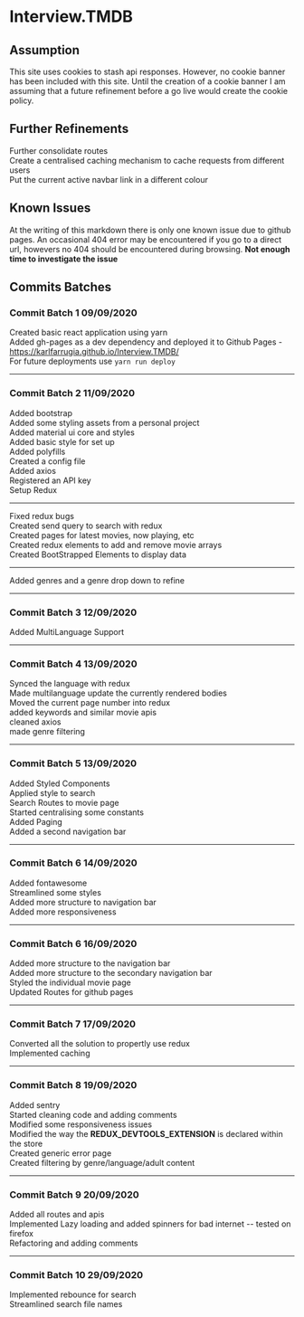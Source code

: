 # Interview.TMDB

## Assumption

This site uses cookies to stash api responses. However, no cookie banner has been included with this site. Until the creation of a cookie banner I am assuming that a future refinement before a go live would create the cookie policy. <br />

## Further Refinements

Further consolidate routes <br />
Create a centralised caching mechanism to cache requests from different users <br />
Put the current active navbar link in a different colour <br />

## Known Issues

At the writing of this markdown there is only one known issue due to github pages. An occasional 404 error may be encountered if you go to a direct url, howevers no 404 should be encountered during browsing. __Not enough time to investigate the issue__ <br />

## Commits Batches 

### Commit Batch 1 09/09/2020 

Created basic react application using yarn <br />
Added gh-pages as a dev dependency and deployed it to Github Pages - https://karlfarrugia.github.io/Interview.TMDB/ <br />
For future deployments use `yarn run deploy` <br />
____

### Commit Batch 2 11/09/2020 

Added bootstrap <br />
Added some styling assets from a personal project <br />
Added material ui core and styles <br />
Added basic style for set up <br />
Added polyfills <br />
Created a config file <br />
Added axios <br />
Registered an API key <br />
Setup Redux <br />
____

Fixed redux bugs <br />
Created send query to search with redux <br />
Created pages for latest movies, now playing, etc <br />
Created redux elements to add and remove movie arrays <br />
Created BootStrapped Elements to display data <br />
____

Added genres and a genre drop down to refine <br />

____

### Commit Batch 3 12/09/2020 

Added MultiLanguage Support <br />
____

### Commit Batch 4 13/09/2020 

Synced the language with redux <br />
Made multilanguage update the currently rendered bodies <br />
Moved the current page number into redux <br />
added keywords and similar movie apis <br />
cleaned axios <br />
made genre filtering <br />
____

### Commit Batch 5 13/09/2020 

Added Styled Components <br />
Applied style to search <br />
Search Routes to movie page <br />
Started centralising some constants <br />
Added Paging <br />
Added a second navigation bar <br />
____

### Commit Batch 6 14/09/2020 

Added fontawesome <br />
Streamlined some styles <br />
Added more structure to navigation bar  <br />
Added more responsiveness <br />
____

### Commit Batch 6 16/09/2020 

Added more structure to the navigation bar <br />
Added more structure to the secondary navigation bar <br />
Styled the individual movie page <br />
Updated Routes for github pages <br />

____

### Commit Batch 7 17/09/2020 

Converted all the solution to propertly use redux <br />
Implemented caching <br />

____

### Commit Batch 8 19/09/2020 

Added sentry <br />
Started cleaning code and adding comments <br />
Modified some responsiveness issues <br />
Modified the way the __REDUX_DEVTOOLS_EXTENSION__ is declared within the store <br />
Created generic error page <br />
Created filtering by genre/language/adult content <br />

____

### Commit Batch 9 20/09/2020 

Added all routes and apis <br />
Implemented Lazy loading and added spinners for bad internet -- tested on firefox <br />
Refactoring and adding comments <br />
____

### Commit Batch 10 29/09/2020 

Implemented rebounce for search <br />
Streamlined search file names <br />
